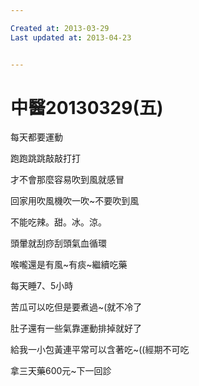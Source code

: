```yaml
---

Created at: 2013-03-29
Last updated at: 2013-04-23


---
```


# 中醫20130329(五)


每天都要運動

跑跑跳跳敲敲打打

才不會那麼容易吹到風就感冒

回家用吹風機吹一吹~不要吹到風

不能吃辣。甜。冰。涼。

頭暈就刮痧刮頭氣血循環

喉嚨還是有風~有痰~繼續吃藥

每天睡7、5小時

苦瓜可以吃但是要煮過~(就不冷了

肚子還有一些氣靠運動排掉就好了

給我一小包黃連平常可以含著吃~((經期不可吃

拿三天藥600元~下一回診

